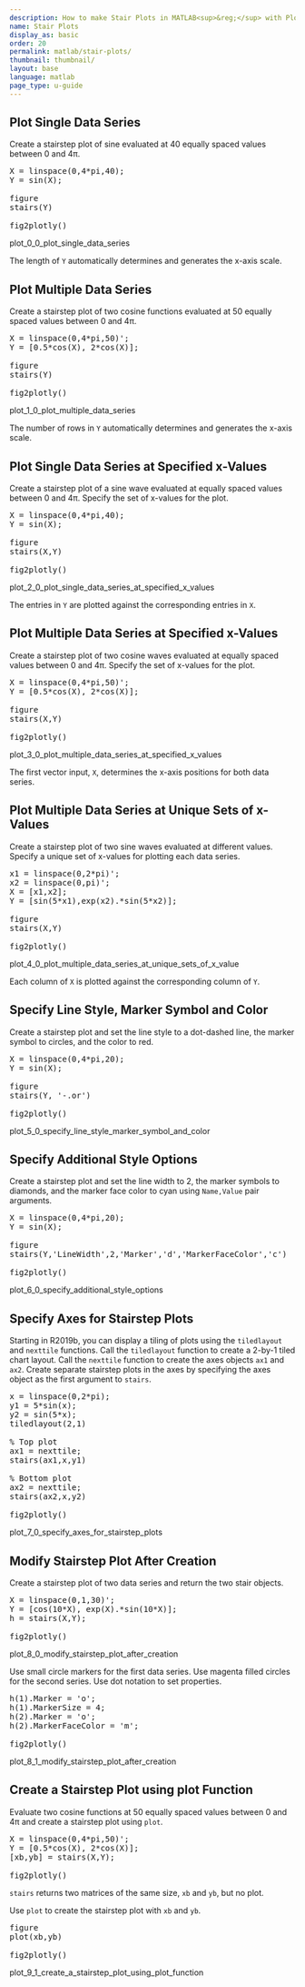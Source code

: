```yaml
---
description: How to make Stair Plots in MATLAB<sup>&reg;</sup> with Plotly.
name: Stair Plots
display_as: basic
order: 20
permalink: matlab/stair-plots/
thumbnail: thumbnail/
layout: base
language: matlab
page_type: u-guide
---
```


## Plot Single Data Series

Create a stairstep plot of sine evaluated at 40 equally spaced values between 0 and 4π. 

<pre class="mcode">
X = linspace(0,4*pi,40);
Y = sin(X);

figure
stairs(Y)

fig2plotly()
</pre>

plot_0_0_plot_single_data_series

The length of `Y` automatically determines and generates the x-axis scale. 



<!--------------------- EXAMPLE BREAK ------------------------->

## Plot Multiple Data Series

Create a stairstep plot of two cosine functions evaluated at 50 equally spaced values between 0 and 4π. 

<pre class="mcode">
X = linspace(0,4*pi,50)';
Y = [0.5*cos(X), 2*cos(X)];

figure
stairs(Y)

fig2plotly()
</pre>

plot_1_0_plot_multiple_data_series

The number of rows in `Y` automatically determines and generates the x-axis scale. 



<!--------------------- EXAMPLE BREAK ------------------------->

## Plot Single Data Series at Specified x-Values

Create a stairstep plot of a sine wave evaluated at equally spaced values between 0 and 4π. Specify the set of x-values for the plot. 

<pre class="mcode">
X = linspace(0,4*pi,40);
Y = sin(X);

figure
stairs(X,Y)

fig2plotly()
</pre>

plot_2_0_plot_single_data_series_at_specified_x_values

The entries in `Y` are plotted against the corresponding entries in `X`. 



<!--------------------- EXAMPLE BREAK ------------------------->

## Plot Multiple Data Series at Specified x-Values

Create a stairstep plot of two cosine waves evaluated at equally spaced values between 0 and 4π. Specify the set of x-values for the plot. 

<pre class="mcode">
X = linspace(0,4*pi,50)';
Y = [0.5*cos(X), 2*cos(X)];

figure
stairs(X,Y)

fig2plotly()
</pre>

plot_3_0_plot_multiple_data_series_at_specified_x_values

The first vector input, `X`, determines the x-axis positions for both data series. 



<!--------------------- EXAMPLE BREAK ------------------------->

## Plot Multiple Data Series at Unique Sets of x-Values

Create a stairstep plot of two sine waves evaluated at different values. Specify a unique set of x-values for plotting each data series. 

<pre class="mcode">
x1 = linspace(0,2*pi)';
x2 = linspace(0,pi)';
X = [x1,x2];
Y = [sin(5*x1),exp(x2).*sin(5*x2)];

figure
stairs(X,Y)

fig2plotly()
</pre>

plot_4_0_plot_multiple_data_series_at_unique_sets_of_x_value

Each column of `X` is plotted against the corresponding column of `Y`. 



<!--------------------- EXAMPLE BREAK ------------------------->

## Specify Line Style, Marker Symbol and Color

Create a stairstep plot and set the line style to a dot-dashed line, the marker symbol to circles, and the color to red. 

<pre class="mcode">
X = linspace(0,4*pi,20);
Y = sin(X);

figure
stairs(Y, '-.or')

fig2plotly()
</pre>

plot_5_0_specify_line_style_marker_symbol_and_color



<!--------------------- EXAMPLE BREAK ------------------------->

## Specify Additional Style Options

Create a stairstep plot and set the line width to 2, the marker symbols to diamonds, and the marker face color to cyan using `Name,Value` pair arguments. 

<pre class="mcode">
X = linspace(0,4*pi,20);
Y = sin(X);

figure
stairs(Y,'LineWidth',2,'Marker','d','MarkerFaceColor','c')

fig2plotly()
</pre>

plot_6_0_specify_additional_style_options



<!--------------------- EXAMPLE BREAK ------------------------->

## Specify Axes for Stairstep Plots

Starting in R2019b, you can display a tiling of plots using the `tiledlayout` and `nexttile` functions. Call the `tiledlayout` function to create a 2-by-1 tiled chart layout. Call the `nexttile` function to create the axes objects `ax1` and `ax2`. Create separate stairstep plots in the axes by specifying the axes object as the first argument to `stairs`.

<pre class="mcode">
x = linspace(0,2*pi);
y1 = 5*sin(x);
y2 = sin(5*x);
tiledlayout(2,1)

% Top plot
ax1 = nexttile;
stairs(ax1,x,y1)

% Bottom plot
ax2 = nexttile;  
stairs(ax2,x,y2)

fig2plotly()
</pre>

plot_7_0_specify_axes_for_stairstep_plots



<!--------------------- EXAMPLE BREAK ------------------------->

## Modify Stairstep Plot After Creation

Create a stairstep plot of two data series and return the two stair objects.

<pre class="mcode">
X = linspace(0,1,30)';
Y = [cos(10*X), exp(X).*sin(10*X)];
h = stairs(X,Y);

fig2plotly()
</pre>

plot_8_0_modify_stairstep_plot_after_creation

Use small circle markers for the first data series. Use magenta filled circles for the second series. Use dot notation to set properties.

<pre class="mcode">
h(1).Marker = 'o';
h(1).MarkerSize = 4;
h(2).Marker = 'o';
h(2).MarkerFaceColor = 'm';

fig2plotly()
</pre>

plot_8_1_modify_stairstep_plot_after_creation



<!--------------------- EXAMPLE BREAK ------------------------->

## Create a Stairstep Plot using plot Function

Evaluate two cosine functions at 50 equally spaced values between 0 and 4π and create a stairstep plot using `plot`. 

<pre class="mcode">
X = linspace(0,4*pi,50)';
Y = [0.5*cos(X), 2*cos(X)];
[xb,yb] = stairs(X,Y);

fig2plotly()
</pre>

`stairs` returns two matrices of the same size, `xb` and `yb`, but no plot. 

Use `plot` to create the stairstep plot with `xb` and `yb`. 

<pre class="mcode">
figure
plot(xb,yb)

fig2plotly()
</pre>

plot_9_1_create_a_stairstep_plot_using_plot_function



<!--------------------- EXAMPLE BREAK ------------------------->

